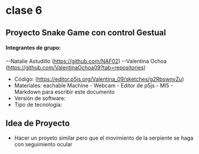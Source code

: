 # clase 6

## Proyecto Snake Game con control Gestual

#### Integrantes de grupo: 
--Natalie Astudillo (https://github.com/NAF02) 
--Valentina Ochoa (https://github.com/ValentinaOchoa09?tab=repositories)
- Código: (https://editor.p5js.org/Valentina_09/sketches/g2RbswnvZu)
- Materiales: eachable Machine - Webcam - Editor de p5js - Ml5 - Markdown para escribir este documento
- Versión de software:
- Tipo de tecnología:

## Idea de Proyecto

- Hacer un proyeto similar pero que el movimiento de la serpiente se haga con seguimiento ocular
